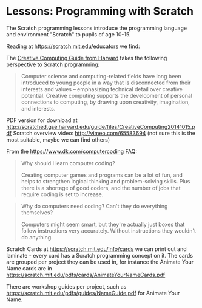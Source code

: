 # Lessons: Programming with Scratch

The Scratch programming lessons introduce the programming language and environment "Scratch" to pupils of age 10-15. 

Reading at https://scratch.mit.edu/educators we find:

The [Creative Computing Guide from Harvard](http://scratched.gse.harvard.edu/guide) takes the following perspective to
Scratch programming:
> Computer science and computing-related fields have long been introduced to young people
> in a way that is disconnected from their interests and values  –  emphasizing technical detail over creative
> potential. Creative computing supports the development of personal connections to computing, by drawing upon
> creativity, imagination, and interests.

PDF version for download at http://scratched.gse.harvard.edu/guide/files/CreativeComputing20141015.pdf
Scratch overview video: http://vimeo.com/65583694 (not sure this is the most suitable, maybe we can find others)

From the https://www.dk.com/computercoding FAQ:
> Why should I learn computer coding?
>
>Creating computer games and programs can be a lot of fun, and helps to strengthen logical thinking and problem-solving skills.  Plus there is a shortage of good coders, and the number of jobs that require coding is set to increase.

> Why do computers need coding? Can't they do everything themselves?
>
>Computers might seem smart, but they're actually just boxes that follow instructions very accurately. Without instructions they wouldn't do anything.

Scratch Cards at https://scratch.mit.edu/info/cards we can print out and laminate - every card has a Scratch
programming concept on it. The cards are grouped per project they can be used in, for instance the Animate Your Name cards
are in https://scratch.mit.edu/pdfs/cards/AnimateYourNameCards.pdf

There are workshop guides per project, such as https://scratch.mit.edu/pdfs/guides/NameGuide.pdf for Animate Your Name.
